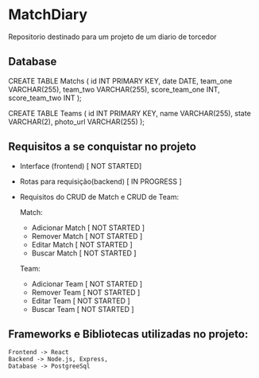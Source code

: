 # MatchDiary
Repositorio destinado para um projeto de um diario de torcedor

## Database

CREATE TABLE Matchs (
    id INT PRIMARY KEY,
    date DATE,
    team_one VARCHAR(255),
    team_two VARCHAR(255),
    score_team_one INT,
    score_team_two INT
);

CREATE TABLE Teams (
    id INT PRIMARY KEY,
    name VARCHAR(255),
    state VARCHAR(2),
    photo_url VARCHAR(255)
);

## Requisitos a se conquistar no projeto

- Interface (frontend) [ NOT STARTED]
- Rotas para requisição(backend) [ IN PROGRESS ]
- Requisitos do CRUD de Match e CRUD de Team:

    Match:
    - Adicionar Match [ NOT STARTED ]
    - Remover Match [ NOT STARTED ]
    - Editar Match [ NOT STARTED ]
    - Buscar Match [ NOT STARTED ]

    Team:
    - Adicionar Team [ NOT STARTED ]
    - Remover Team [ NOT STARTED ]
    - Editar Team [ NOT STARTED ]
    - Buscar Team [ NOT STARTED ]

## Frameworks e Bibliotecas utilizadas no projeto:

    Frontend -> React
    Backend -> Node.js, Express, 
    Database -> PostgreeSql